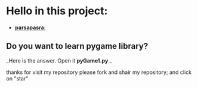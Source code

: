 # Hello in this project:
- [__parsapasra__:](https://github.com/parsapasra)
## Do you want to learn pygame library?

_Here is the answer. Open it __pyGame1.py__ _

thanks for visit my repository please fork and shair my repository; and click on "star" 

